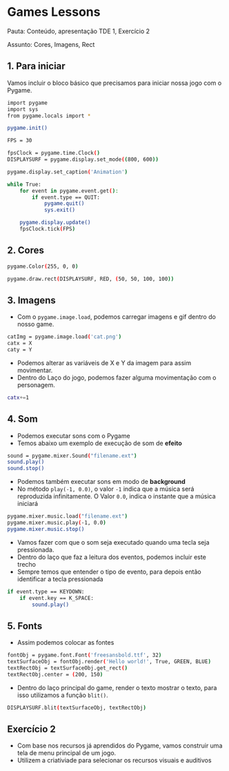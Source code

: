 # Games Lessons

Pauta: Conteúdo, apresentação TDE 1, Exercício 2

Assunto: Cores, Imagens, Rect

## 1. Para iniciar

Vamos incluir o bloco básico que precisamos para iniciar nossa jogo com o Pygame.

```bash
import pygame
import sys
from pygame.locals import *

pygame.init()

FPS = 30

fpsClock = pygame.time.Clock()
DISPLAYSURF = pygame.display.set_mode((800, 600))

pygame.display.set_caption('Animation')

while True:
    for event in pygame.event.get():
        if event.type == QUIT:
            pygame.quit()
            sys.exit()

    pygame.display.update()
    fpsClock.tick(FPS)
```

## 2. Cores

```bash
pygame.Color(255, 0, 0)

pygame.draw.rect(DISPLAYSURF, RED, (50, 50, 100, 100))
```

## 3. Imagens

- Com o `pygame.image.load`, podemos carregar imagens e gif dentro do nosso game.

```bash
catImg = pygame.image.load('cat.png')
catx = X
caty = Y
```

- Podemos alterar as variáveis de X e Y da imagem para assim movimentar.
- Dentro do Laço do jogo, podemos fazer alguma movimentação com o personagem.

```bash
catx+=1
```

## 4. Som

- Podemos executar sons com o Pygame
- Temos abaixo um exemplo de execução de som de **efeito**

```bash
sound = pygame.mixer.Sound("filename.ext")
sound.play()
sound.stop()
```

- Podemos também executar sons em modo de **background**
- No método `play(-1, 0.0)`, o valor `-1` indica que a música será reproduzida infinitamente. O Valor `0.0`, indica o instante que a música iniciará

```bash
pygame.mixer.music.load("filename.ext")
pygame.mixer.music.play(-1, 0.0)
pygame.mixer.music.stop()
```

- Vamos fazer com que o som seja executado quando uma tecla seja pressionada.
- Dentro do laço que faz a leitura dos eventos, podemos incluir este trecho
- Sempre temos que entender o tipo de evento, para depois então identificar a tecla pressionada

```bash
if event.type == KEYDOWN:
    if event.key == K_SPACE:
        sound.play()
```

## 5. Fonts

- Assim podemos colocar as fontes

```bash
fontObj = pygame.font.Font('freesansbold.ttf', 32)
textSurfaceObj = fontObj.render('Hello world!', True, GREEN, BLUE)
textRectObj = textSurfaceObj.get_rect()
textRectObj.center = (200, 150)
```

- Dentro do laço principal do game, render o texto mostrar o texto, para isso utilizamos a função `blit()`.

```bash
DISPLAYSURF.blit(textSurfaceObj, textRectObj)
```

## Exercício 2

- Com base nos recursos já aprendidos do Pygame, vamos construir uma tela de menu principal de um jogo.
- Utilizem a criativiade para selecionar os recursos visuais e auditivos
